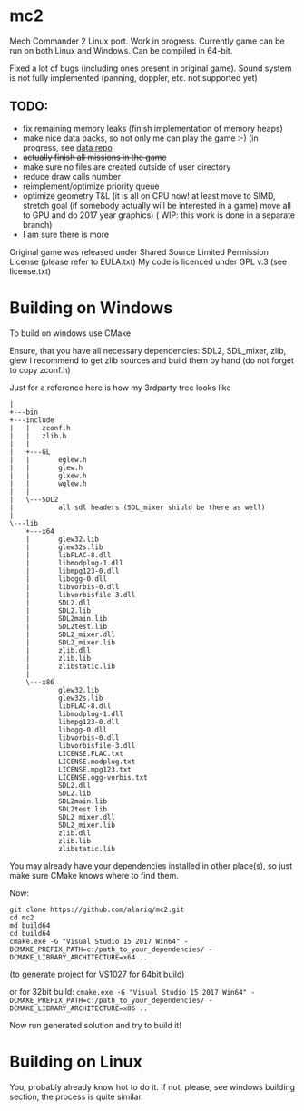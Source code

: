 # mc2
Mech Commander 2 Linux port.
Work in progress.
Currently game can be run on both Linux and Windows.
Can be compiled in 64-bit.

Fixed a lot of bugs (including ones present in original game).
Sound system is not fully implemented (panning, doppler, etc. not supported yet)

## TODO: 
* fix remaining memory leaks (finish implementation of memory heaps)
* make nice data packs, so not only me can play the game :-) (in progress, see [data repo](https://github.com/alariq/mc2srcdata)
* ~~actually finish all missions in the game~~
* make sure no files are created outside of user directory
* reduce draw calls number
* reimplement/optimize priority queue
* optimize geometry T&L (it is all on CPU now! at least move to SIMD, stretch goal (if somebody actually will be interested in a game) move all to GPU and do 2017 year graphics) ( WIP: this work is done in a separate branch)
* I am sure there is more


Original game was released under Shared Source Limited Permission License (please refer to EULA.txt)
My code is licenced under GPL v.3 (see license.txt)


Building on Windows
===================

To build on windows use CMake

Ensure, that you have all necessary dependencies: SDL2, SDL_mixer, zlib, glew
I recommend to get zlib sources and build them by hand (do not forget to copy zconf.h)

Just for a reference here is how my 3rdparty tree looks like
```
|   
+---bin
+---include
|   |   zconf.h
|   |   zlib.h
|   |   
|   +---GL
|   |       eglew.h
|   |       glew.h
|   |       glxew.h
|   |       wglew.h
|   |       
|   \---SDL2
|           all sdl headers (SDL_mixer shiuld be there as well)
|           
\---lib
    +---x64
    |       glew32.lib
    |       glew32s.lib
    |       libFLAC-8.dll
    |       libmodplug-1.dll
    |       libmpg123-0.dll
    |       libogg-0.dll
    |       libvorbis-0.dll
    |       libvorbisfile-3.dll
    |       SDL2.dll
    |       SDL2.lib
    |       SDL2main.lib
    |       SDL2test.lib
    |       SDL2_mixer.dll
    |       SDL2_mixer.lib
    |       zlib.dll
    |       zlib.lib
    |       zlibstatic.lib
    |       
    \---x86
            glew32.lib
            glew32s.lib
            libFLAC-8.dll
            libmodplug-1.dll
            libmpg123-0.dll
            libogg-0.dll
            libvorbis-0.dll
            libvorbisfile-3.dll
            LICENSE.FLAC.txt
            LICENSE.modplug.txt
            LICENSE.mpg123.txt
            LICENSE.ogg-vorbis.txt
            SDL2.dll
            SDL2.lib
            SDL2main.lib
            SDL2test.lib
            SDL2_mixer.dll
            SDL2_mixer.lib
            zlib.dll
            zlib.lib
            zlibstatic.lib
```

You may already have your dependencies installed in other place(s), so just make sure CMake knows where to find them.

Now:
```
git clone https://github.com/alariq/mc2.git
cd mc2
md build64
cd build64
cmake.exe -G "Visual Studio 15 2017 Win64" -DCMAKE_PREFIX_PATH=c:/path_to_your_dependencies/ -DCMAKE_LIBRARY_ARCHITECTURE=x64 ..
```
(to generate project for VS1027 for 64bit build)

or for 32bit build:
`cmake.exe -G "Visual Studio 15 2017 Win64" -DCMAKE_PREFIX_PATH=c:/path_to_your_dependencies/ -DCMAKE_LIBRARY_ARCHITECTURE=x86 ..`

Now run generated solution and try to build it!

Building on Linux
=================

You, probably already know hot to do it. If not, please, see windows building section, the process is quite similar.

